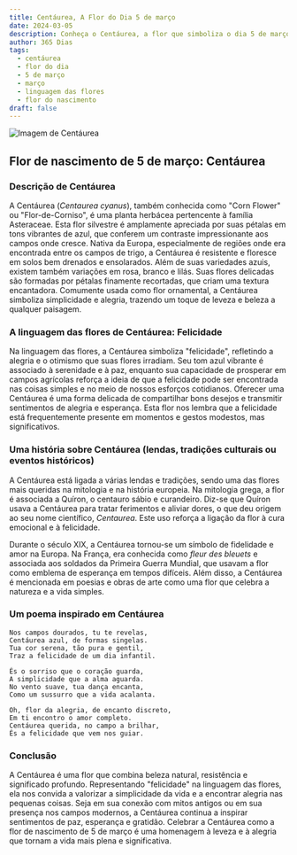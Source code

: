```yaml
---
title: Centáurea, A Flor do Dia 5 de março
date: 2024-03-05
description: Conheça o Centáurea, a flor que simboliza o dia 5 de março e seu significado 'Felicidade'. Explore a beleza e o simbolismo desta flor encantadora.
author: 365 Dias
tags:
  - centáurea
  - flor do dia
  - 5 de março
  - março
  - linguagem das flores
  - flor do nascimento
draft: false
---
```


![Imagem de Centáurea](https://cdn.pixabay.com/photo/2019/05/24/02/20/the-idyll-4225323_640.jpg#center)


## Flor de nascimento de 5 de março: Centáurea

### Descrição de Centáurea

A Centáurea (_Centaurea cyanus_), também conhecida como "Corn Flower" ou "Flor-de-Corniso", é uma planta herbácea pertencente à família Asteraceae. Esta flor silvestre é amplamente apreciada por suas pétalas em tons vibrantes de azul, que conferem um contraste impressionante aos campos onde cresce. Nativa da Europa, especialmente de regiões onde era encontrada entre os campos de trigo, a Centáurea é resistente e floresce em solos bem drenados e ensolarados. Além de suas variedades azuis, existem também variações em rosa, branco e lilás. Suas flores delicadas são formadas por pétalas finamente recortadas, que criam uma textura encantadora. Comumente usada como flor ornamental, a Centáurea simboliza simplicidade e alegria, trazendo um toque de leveza e beleza a qualquer paisagem.

### A linguagem das flores de Centáurea: Felicidade

Na linguagem das flores, a Centáurea simboliza "felicidade", refletindo a alegria e o otimismo que suas flores irradiam. Seu tom azul vibrante é associado à serenidade e à paz, enquanto sua capacidade de prosperar em campos agrícolas reforça a ideia de que a felicidade pode ser encontrada nas coisas simples e no meio de nossos esforços cotidianos. Oferecer uma Centáurea é uma forma delicada de compartilhar bons desejos e transmitir sentimentos de alegria e esperança. Esta flor nos lembra que a felicidade está frequentemente presente em momentos e gestos modestos, mas significativos.

### Uma história sobre Centáurea (lendas, tradições culturais ou eventos históricos)

A Centáurea está ligada a várias lendas e tradições, sendo uma das flores mais queridas na mitologia e na história europeia. Na mitologia grega, a flor é associada a Quíron, o centauro sábio e curandeiro. Diz-se que Quíron usava a Centáurea para tratar ferimentos e aliviar dores, o que deu origem ao seu nome científico, _Centaurea_. Este uso reforça a ligação da flor à cura emocional e à felicidade.

Durante o século XIX, a Centáurea tornou-se um símbolo de fidelidade e amor na Europa. Na França, era conhecida como _fleur des bleuets_ e associada aos soldados da Primeira Guerra Mundial, que usavam a flor como emblema de esperança em tempos difíceis. Além disso, a Centáurea é mencionada em poesias e obras de arte como uma flor que celebra a natureza e a vida simples.

### Um poema inspirado em Centáurea

```
Nos campos dourados, tu te revelas,  
Centáurea azul, de formas singelas.  
Tua cor serena, tão pura e gentil,  
Traz a felicidade de um dia infantil.  

És o sorriso que o coração guarda,  
A simplicidade que a alma aguarda.  
No vento suave, tua dança encanta,  
Como um sussurro que a vida acalanta.  

Oh, flor da alegria, de encanto discreto,  
Em ti encontro o amor completo.  
Centáurea querida, no campo a brilhar,  
És a felicidade que vem nos guiar.
```

### Conclusão

A Centáurea é uma flor que combina beleza natural, resistência e significado profundo. Representando "felicidade" na linguagem das flores, ela nos convida a valorizar a simplicidade da vida e a encontrar alegria nas pequenas coisas. Seja em sua conexão com mitos antigos ou em sua presença nos campos modernos, a Centáurea continua a inspirar sentimentos de paz, esperança e gratidão. Celebrar a Centáurea como a flor de nascimento de 5 de março é uma homenagem à leveza e à alegria que tornam a vida mais plena e significativa.